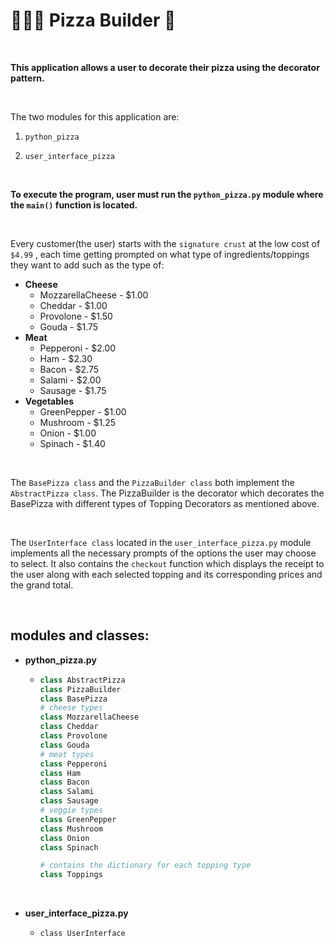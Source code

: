 # 👨🏽‍🍳 Pizza Builder 🍕

<br>

**This application allows a user to decorate their pizza using the decorator pattern.**

<br>

The two modules for this application are:

1. `python_pizza`

2. `user_interface_pizza`

<br>

**To execute the program, user must run the `python_pizza.py` module where the `main()` function is located.**

<br>

Every customer(the user) starts with the `signature crust` at the low cost of `$4.99` , each time getting prompted on what type of ingredients/toppings they want to add such as the type of:

- **Cheese**
  - MozzarellaCheese - $1.00
  - Cheddar - $1.00
  - Provolone - $1.50
  - Gouda - $1.75
- **Meat**
  - Pepperoni - $2.00
  - Ham - $2.30
  - Bacon - $2.75
  - Salami - $2.00
  - Sausage - $1.75
- **Vegetables**
  - GreenPepper - $1.00
  - Mushroom - $1.25
  - Onion - $1.00
  - Spinach - $1.40

<br>

The `BasePizza class` and the `PizzaBuilder class` both implement the `AbstractPizza class`. The PizzaBuilder is the decorator which decorates the BasePizza with different types of Topping Decorators as mentioned above.

<br>

The `UserInterface class` located in the `user_interface_pizza.py` module implements all the necessary prompts of the options the user may choose to select. It also contains the `checkout` function which displays the receipt to the user along with each selected topping and its corresponding prices and the grand total.

<br>

## modules and classes:

- **python_pizza.py**

  - ```python
    class AbstractPizza
    class PizzaBuilder
    class BasePizza
    # cheese types
    class MozzarellaCheese
    class Cheddar
    class Provolone
    class Gouda
    # meat types
    class Pepperoni
    class Ham
    class Bacon
    class Salami
    class Sausage
    # veggie types
    class GreenPepper
    class Mushroom
    class Onion
    class Spinach
    
    # contains the dictionary for each topping type
    class Toppings
    ```
  <br>

- **user_interface_pizza.py**

  - `class UserInterface`

